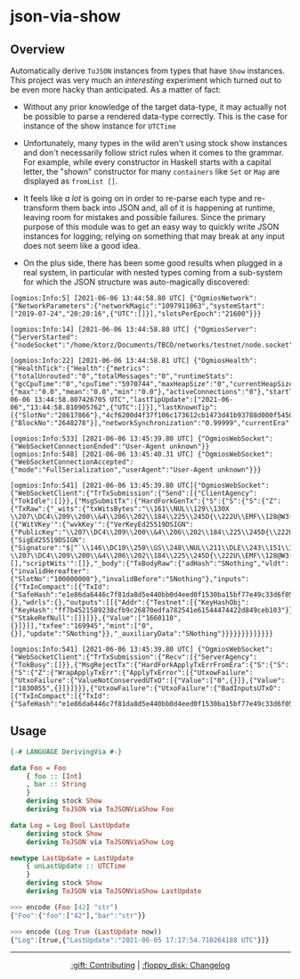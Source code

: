# json-via-show

## Overview 

Automatically derive `ToJSON` instances from types that have `Show` instances. This project was very much an _interesting_ experiment which turned out to be even more hacky than anticipated. As a matter of fact:

- Without any prior knowledge of the target data-type, it may actually not be possible to parse
  a rendered data-type correctly. This is the case for instance of the show instance for `UTCTime`

- Unfortunately, many types in the wild aren't using stock show instances and don't necessarily follow strict rules when it comes to the grammar. For example, while every constructor in Haskell starts with a capital letter, the "shown" constructor for many `containers` like `Set` or `Map` are displayed as `fromList []`. 

- It feels like _a lot_ is going on in order to re-parse each type and re-transform them back into JSON and, all of it is happening at runtime, leaving room for mistakes and possible failures. Since the primary purpose of this module was to get an easy way to quickly write JSON instances for logging; relying on something that may break at any input does not seem like a good idea. 

- On the plus side, there has been some good results when plugged in a real system, in particular with nested types coming from a sub-system for which the JSON structure was auto-magically discovered:


```
[ogmios:Info:5] [2021-06-06 13:44:58.80 UTC] {"OgmiosNetwork":{"NetworkParameters":{"networkMagic":"1097911063","systemStart":["2019-07-24","20:20:16",{"UTC":[]}],"slotsPerEpoch":"21600"}}}

[ogmios:Info:14] [2021-06-06 13:44:58.80 UTC] {"OgmiosServer":{"ServerStarted":{"nodeSocket":"/home/ktorz/Documents/TBCO/networks/testnet/node.socket","dashboardUrl":"http://127.0.0.1:1338/"}}}

[ogmios:Info:22] [2021-06-06 13:44:58.81 UTC] {"OgmiosHealth":{"HealthTick":{"Health":{"metrics":{"totalUnrouted":"0","totalMessages":"0","runtimeStats":{"gcCpuTime":"0","cpuTime":"5970744","maxHeapSize":"0","currentHeapSize":"0"},"totalConnections":"0","sessionDurations":{"max":"0.0","mean":"0.0","min":"0.0"},"activeConnections":"0"},"startTime":"2021-06-06 13:44:58.807426705 UTC","lastTipUpdate":["2021-06-06","13:44:58.810905762",{"UTC":[]}],"lastKnownTip":[{"SlotNo":"28617866"},"4cf6200d4f37f106c173612cb1473d41b93788d000f5450d2996b1e4a4b18315",{"BlockNo":"2648278"}],"networkSynchronization":"0.99999","currentEra":"Jen"}}}}

[ogmios:Info:533] [2021-06-06 13:45:39.80 UTC] {"OgmiosWebSocket":{"WebSocketConnectionEnded":"User-Agent unknown"}}
[ogmios:Info:548] [2021-06-06 13:45:40.31 UTC] {"OgmiosWebSocket":{"WebSocketConnectionAccepted":{"mode":"FullSerialization","userAgent":"User-Agent unknown"}}}

[ogmios:Info:541] [2021-06-06 13:45:39.80 UTC]{"OgmiosWebSocket":{"WebSocketClient":{"TrTxSubmission":{"Send":[{"ClientAgency":{"TokIdle":[]}},{"MsgSubmitTx":{"HardForkGenTx":{"S":{"S":{"S":{"Z":{"TxRaw":{"_wits":{"txWitsBytes":"\\161\\NUL\\129\\130X \\207\\DC4\\209\\200\\&4\\206\\202\\184\\225\\245D{\\222U\\EMF\\128@W3(%\\226nd\\238C\\a\\157\\212\\b5X@$|^`\\146\\DC10\\250\\GS\\248\\NUL\\211\\DLE\\243\\151\\136\\244\\174\\EOT\\131u4\\173\\230rxu\\219\\184r\\CAN\\245\\180^\\150\\204\\209%\\161LE\\DLE\\232\\SYN\\148\\231\\170\\211\\186\\138$E\\138\\175ko\\156O\\SUBH\\SOH\\190\\186\\ENQ","addrWits'":[{"WitVKey'":{"wvkKey'":{"VerKeyEd25519DSIGN":{"PublicKey":"\\207\\DC4\\209\\200\\&4\\206\\202\\184\\225\\245D{\\222U\\EMF\\128@W3(%\\226nd\\238C\\a\\157\\212\\b5"}},"wvkSig'":{"SigEd25519DSIGN":{"Signature":"$|^`\\146\\DC10\\250\\GS\\248\\NUL\\211\\DLE\\243\\151\\136\\244\\174\\EOT\\131u4\\173\\230rxu\\219\\184r\\CAN\\245\\180^\\150\\204\\209%\\161LE\\DLE\\232\\SYN\\148\\231\\170\\211\\186\\138$E\\138\\175ko\\156O\\SUBH\\SOH\\190\\186\\ENQ"}},"wvkKeyHash":"ff7b4521589238cfb9c26870edfa782541e61544474422d849ceb103","wvkBytes":"\\130X \\207\\DC4\\209\\200\\&4\\206\\202\\184\\225\\245D{\\222U\\EMF\\128@W3(%\\226nd\\238C\\a\\157\\212\\b5X@$|^`\\146\\DC10\\250\\GS\\248\\NUL\\211\\DLE\\243\\151\\136\\244\\174\\EOT\\131u4\\173\\230rxu\\219\\184r\\CAN\\245\\180^\\150\\204\\209%\\161LE\\DLE\\232\\SYN\\148\\231\\170\\211\\186\\138$E\\138\\175ko\\156O\\SUBH\\SOH\\190\\186\\ENQ"}}],"bootWits'":[],"scriptWits'":[]},"_body":{"TxBodyRaw":{"adHash":"SNothing","vldt":{"invalidHereafter":{"SlotNo":"100000000"},"invalidBefore":"SNothing"},"inputs":[{"TxInCompact":[{"TxId":{"SafeHash":"e1e86da6446c7f81da8d5e440bb0d4eed0f1530ba15bf77e49c33d6f050d8fb5"}},"0"]}],"certs":{},"wdrls":{},"outputs":[[{"Addr":{"Testnet":[{"KeyHashObj":{"KeyHash":"ff7b4521589238cfb9c26870edfa782541e61544474422d849ceb103"}},{"StakeRefNull":[]}]}},{"Value":["1660110",{}]}]],"txfee":"169945","mint":["0",{}],"update":"SNothing"}},"_auxiliaryData":"SNothing"}}}}}}}}]}}}}

[ogmios:Info:541] [2021-06-06 13:45:39.80 UTC] {"OgmiosWebSocket":{"WebSocketClient":{"TrTxSubmission":{"Recv":[{"ServerAgency":{"TokBusy":[]}},{"MsgRejectTx":{"HardForkApplyTxErrFromEra":{"S":{"S":{"S":{"Z":{"WrapApplyTxErr":{"ApplyTxError":[{"UtxowFailure":{"UtxoFailure":{"ValueNotConservedUTxO":[{"Value":["0",{}]},{"Value":["1830055",{}]}]}}},{"UtxowFailure":{"UtxoFailure":{"BadInputsUTxO":[{"TxInCompact":[{"TxId":{"SafeHash":"e1e86da6446c7f81da8d5e440bb0d4eed0f1530ba15bf77e49c33d6f050d8fb5"}},"0"]}]}}}]}}}}}}}}]}}}}
```

## Usage

```hs
{-# LANGUAGE DerivingVia #-}

data Foo = Foo
    { foo :: [Int]
    , bar :: String
    }
    deriving stock Show
    deriving ToJSON via ToJSONViaShow Foo

data Log = Log Bool LastUpdate
    deriving stock Show
    deriving ToJSON via ToJSONViaShow Log

newtype LastUpdate = LastUpdate
    { unLastUpdate :: UTCTime
    }
    deriving stock Show
    deriving ToJSON via ToJSONViaShow LastUpdate
```

```hs
>>> encode (Foo [42] "str")
{"Foo":{"foo":["42"],"bar":"str"}}

>>> encode (Log True (LastUpdate now))
{"Log":[true,{"LastUpdate":"2021-06-05 17:17:54.710264188 UTC"}]}
```

<hr/>

<p align="center">
  <a href="../../../CONTRIBUTING.md">:gift: Contributing</a>
  |
  <a href="CHANGELOG.md">:floppy_disk: Changelog</a>
</p>
